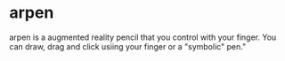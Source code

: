 # arpen
arpen is a augmented reality pencil that you control with your finger. You can draw, drag and click usiing your finger or a "symbolic" pen."
